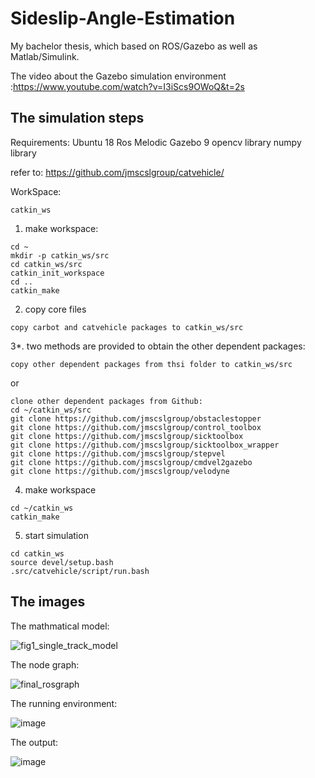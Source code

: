 # Sideslip-Angle-Estimation
My bachelor thesis, which based on ROS/Gazebo as well as Matlab/Simulink.

The video about the Gazebo simulation environment :https://www.youtube.com/watch?v=I3iScs9OWoQ&t=2s

## The simulation steps
Requirements:
Ubuntu 18
Ros Melodic
Gazebo 9
opencv library 
numpy library

refer to: https://github.com/jmscslgroup/catvehicle/

WorkSpace:
```
catkin_ws
```

1. make workspace:
```
cd ~
mkdir -p catkin_ws/src
cd catkin_ws/src
catkin_init_workspace
cd ..
catkin_make
```

2. copy core files
```
copy carbot and catvehicle packages to catkin_ws/src
```

3*. two methods are provided to obtain the other dependent packages:
```
copy other dependent packages from thsi folder to catkin_ws/src
```
or
```
clone other dependent packages from Github:
cd ~/catkin_ws/src
git clone https://github.com/jmscslgroup/obstaclestopper
git clone https://github.com/jmscslgroup/control_toolbox
git clone https://github.com/jmscslgroup/sicktoolbox
git clone https://github.com/jmscslgroup/sicktoolbox_wrapper
git clone https://github.com/jmscslgroup/stepvel
git clone https://github.com/jmscslgroup/cmdvel2gazebo
git clone https://github.com/jmscslgroup/velodyne
```


4. make workspace
```
cd ~/catkin_ws
catkin_make
```

5. start simulation
``` 
cd catkin_ws
source devel/setup.bash
.src/catvehicle/script/run.bash
```


## The images
The mathmatical model:

![fig1_single_track_model](https://user-images.githubusercontent.com/54738414/149680697-e1a9ad2b-51f0-41c3-82a3-653d82654721.png)

The node graph:

![final_rosgraph](https://user-images.githubusercontent.com/54738414/149680726-c0974429-fd69-4f8e-92d2-b8e449f7552a.png)

The running environment:

![image](https://user-images.githubusercontent.com/54738414/149680782-03b44e5d-b346-4cf3-aa70-05f566f54862.png)

The output:

![image](https://user-images.githubusercontent.com/54738414/149680748-3a098709-fa77-4848-b84b-7d3dc3a7ee64.png)
